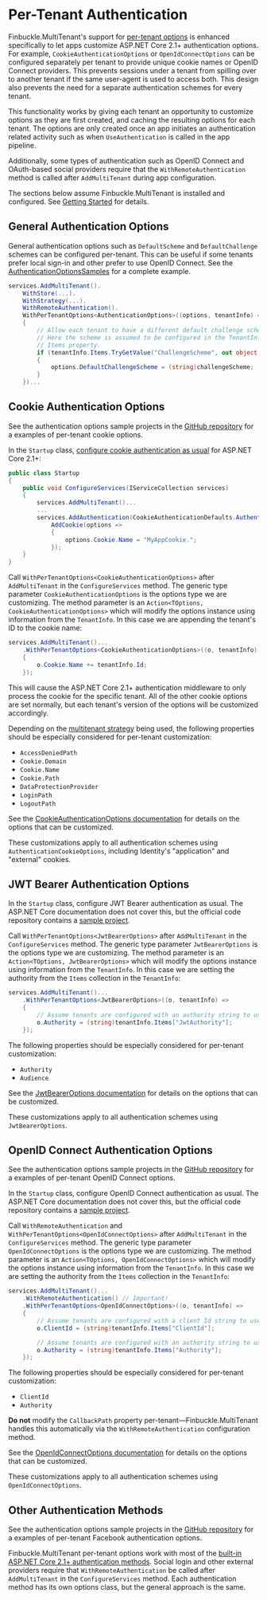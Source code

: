 # Per-Tenant Authentication

Finbuckle.MultiTenant's support for [per-tenant options](Options) is enhanced specifically to let apps customize ASP.NET Core 2.1+ authentication options. For example, `CookieAuthenticationOptions` or `OpenIdConnectOptions` can be configured separately per tenant to provide unique cookie names or OpenID Connect providers. This prevents sessions under a tenant from spilling over to another tenant if the same user-agent is used to access both. This design also prevents the need for a separate authentication schemes for every tenant.

This functionality works by giving each tenant an opportunity to customize options as they are first created, and caching the resulting options for each tenant. The options are only created once an app initiates an authentication related activity such as when `UseAuthentication` is called in the app pipeline.

Additionally, some types of authentication such as OpenID Connect and OAuth-based social providers require that the `WithRemoteAuthentication` method is called after `AddMultiTenant` during app configuration.

The sections below assume Finbuckle.MultiTenant is installed and configured. See [Getting Started](GettingStarted) for details.

## General Authentication Options

General authentication options such as `DefaultScheme` and `DefaultChallenge` schemes can be configured per-tenant. This can be useful if some tenants prefer local sign-in and other prefer to use OpenID Connect. See the [AuthenticationOptionsSamples](https://github.com/Finbuckle/Finbuckle.MultiTenant/tree/master/samples/AuthenticationOptionsSample) for a complete example.

```cs
services.AddMultiTenant().
    WithStore(...).
    WithStrategy(...).
    WithRemoteAuthentication().
    WithPerTenantOptions<AuthenticationOptions>((options, tenantInfo) =>
    {
        // Allow each tenant to have a different default challenge scheme.
        // Here the scheme is assumed to be configured in the TenantInfo's 
        // Items property.
        if (tenantInfo.Items.TryGetValue("ChallengeScheme", out object challengeScheme))
        {
            options.DefaultChallengeScheme = (string)challengeScheme;
        }
    })...
```

## Cookie Authentication Options

See the authentication options sample projects in the [GitHub repository](https://github.com/Finbuckle/Finbuckle.MultiTenant/tree/master/samples) for a examples of per-tenant cookie options.

In the `Startup` class, [configure cookie authentication as usual](https://docs.microsoft.com/en-us/aspnet/core/security/authentication/cookie) for ASP.NET Core 2.1+:

```cs
public class Startup
{
    public void ConfigureServices(IServiceCollection services)
    {
        services.AddMultiTenant()...
        ...
        services.AddAuthentication(CookieAuthenticationDefaults.AuthenticationScheme).
            AddCookie(options =>
            {
                options.Cookie.Name = "MyAppCookie.";
            });
    }
}
 ```

Call `WithPerTenantOptions<CookieAuthenticationOptions>` after `AddMultiTenant` in the `ConfigureServices` method. The generic type parameter `CookieAuthenticationOptions` is the options type we are customizing. The method parameter is an `Action<TOptions, CookieAuthenticationOptions>` which will modify the options instance using information from the `TenantInfo`. In this case we are appending the tenant's ID to the cookie name:

```cs
services.AddMultiTenant()...
    .WithPerTenantOptions<CookieAuthenticationOptions>((o, tenantInfo) =>
    {
        o.Cookie.Name += tenantInfo.Id;
    });
```

This will cause the ASP.NET Core 2.1+ authentication middleware to only process the cookie for the specific tenant. All of the other cookie options are set normally, but each tenant's version of the options will be customized accordingly.

Depending on the [multitenant strategy](Strategies) being used, the following properties should be especially considered for per-tenant customization:

* `AccessDeniedPath`
* `Cookie.Domain`
* `Cookie.Name`
* `Cookie.Path`
* `DataProtectionProvider`
* `LoginPath` 
* `LogoutPath`

See the [CookieAuthenticationOptions documentation](https://docs.microsoft.com/en-us/dotnet/api/microsoft.aspnetcore.authentication.cookies.cookieauthenticationoptions) for details on the options that can be customized.

These customizations apply to all authentication schemes using `AuthenticationCookieOptions`, including Identity's "application" and "external" cookies.

## JWT Bearer Authentication Options

In the `Startup` class, configure JWT Bearer authentication as usual. The ASP.NET Core documentation does not cover this, but the official code repository contains a [sample project](https://github.com/aspnet/Security/tree/master/samples/JwtBearerSample).

 Call `WithPerTenantOptions<JwtBearerOptions>` after `AddMultiTenant` in the `ConfigureServices` method. The generic type parameter `JwtBearerOptions` is the options type we are customizing. The method parameter is an `Action<TOptions, JwtBearerOptions>` which will modify the options instance using information from the `TenantInfo`. In this case we are setting the authority from the `Items` collection in the `TenantInfo`:

```cs
services.AddMultiTenant()...
    .WithPerTenantOptions<JwtBearerOptions>((o, tenantInfo) =>
    {
        // Assume tenants are configured with an authority string to use here.
        o.Authority = (string)tenantInfo.Items["JwtAuthority"];
    });
```
The following properties should be especially considered for per-tenant customization:

* `Authority`
* `Audience`

See the [JwtBearerOptions documentation](https://docs.microsoft.com/en-us/dotnet/api/microsoft.aspnetcore.authentication.jwtbearer.jwtbeareroptions) for details on the options that can be customized.

These customizations apply to all authentication schemes using `JwtBearerOptions`.

## OpenID Connect Authentication Options

See the authentication options sample projects in the [GitHub repository](https://github.com/Finbuckle/Finbuckle.MultiTenant/tree/master/samples) for a examples of per-tenant OpenID Connect options.

In the `Startup` class, configure OpenID Connect authentication as usual. The ASP.NET Core documentation does not cover this, but the official code repository contains a [sample project](https://github.com/aspnet/Security/tree/master/samples/OpenIdConnectSample).

 Call `WithRemoteAuthentication` and `WithPerTenantOptions<OpenIdConnectOptions>` after `AddMultiTenant` in the `ConfigureServices` method. The generic type parameter `OpenIdConnectOptions` is the options type we are customizing. The method parameter is an `Action<TOptions, OpenIdConnectOptions>` which will modify the options instance using information from the `TenantInfo`. In this case we are setting the authority from the `Items` collection in the `TenantInfo`:

```cs
services.AddMultiTenant()...
    .WithRemoteAuthentication() // Important!
    .WithPerTenantOptions<OpenIdConnectOptions>((o, tenantInfo) =>
    {
        // Assume tenants are configured with a client Id string to use here.
        o.ClientId = (string)tenantInfo.Items["ClientId"];

        // Assume tenants are configured with an authority string to use here.
        o.Authority = (string)tenantInfo.Items["Authority"];
    });
```
The following properties should be especially considered for per-tenant customization:

* `ClientId`
* `Authority`

**Do not** modify the `CallbackPath` property per-tenant&mdash;Finbuckle.MultiTenant handles this automatically via the `WithRemoteAuthentication` configuration method.

See the [OpenIdConnectOptions documentation](https://docs.microsoft.com/en-us/dotnet/api/microsoft.aspnetcore.authentication.openidconnect.openidconnectoptions) for details on the options that can be customized.

These customizations apply to all authentication schemes using `OpenIdConnectOptions`.

## Other Authentication Methods

See the authentication options sample projects in the [GitHub repository](https://github.com/Finbuckle/Finbuckle.MultiTenant/tree/master/samples) for a examples of per-tenant Facebook authentication options.

Finbuckle.MultiTenant per-tenant options work with most of the [built-in ASP.NET Core 2.1+ authentication methods](https://docs.microsoft.com/en-us/aspnet/core/security/authentication/social/). Social login and other external providers require that `WithRemoteAuthentication` be called after `AddMultiTenant` in the `ConfigureServices` method. Each authentication method has its own options class, but the general approach is the same.